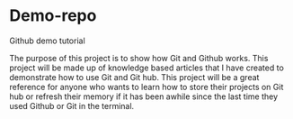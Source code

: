 # Demo-repo
Github demo tutorial

The purpose of this project is to show how Git and Github works. This project will be made up of knowledge based articles that I have created to demonstrate how to use Git and Git hub. This project will be a great reference for anyone who wants to learn how to store their projects on Git hub or refresh their memory if it has been awhile since the last time they used Github or Git in the terminal. 
